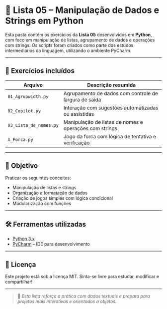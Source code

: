 # 📘 Lista 05 – Manipulação de Dados e Strings em Python

Esta pasta contém os exercícios da **Lista 05** desenvolvidos em **Python**, com foco em manipulação de listas, agrupamento de dados e operações com strings. Os scripts foram criados como parte dos estudos intermediários da linguagem, utilizando o ambiente PyCharm.

---

## 📂 Exercícios incluídos

| Arquivo               | Descrição resumida                                      |
|------------------------|----------------------------------------------------------|
| `01_Agrupwidth.py`     | Agrupamento de dados com controle de largura de saída   |
| `02_Copilot.py`        | Interação com sugestões automatizadas ou assistidas     |
| `03_Lista_de_nomes.py`| Manipulação de listas de nomes e operações com strings   |
| `A_Forca.py`           | Jogo da forca com lógica de tentativa e verificação     |

---

## 🧠 Objetivo

Praticar os seguintes conceitos:
- Manipulação de listas e strings
- Organização e formatação de dados
- Criação de jogos simples com lógica condicional
- Modularização com funções

---

## 🛠️ Ferramentas utilizadas

- [Python 3.x](https://www.python.org/)
- [PyCharm](https://www.jetbrains.com/pycharm/) – IDE para desenvolvimento

---

## 📄 Licença

Este projeto está sob a licença MIT. Sinta-se livre para estudar, modificar e compartilhar!

---

> 🚀 *Esta lista reforça a prática com dados textuais e prepara para projetos mais interativos e orientados a objetos.*
